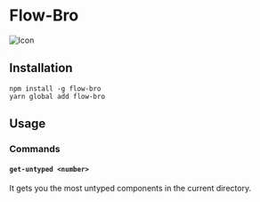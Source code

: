 # Flow-Bro

![Icon](https://i.imgflip.com/1mdkbx.jpg)

## Installation

```
npm install -g flow-bro
yarn global add flow-bro
```

## Usage

### Commands
#### `get-untyped <number>`

It gets you the most untyped components in the current directory.